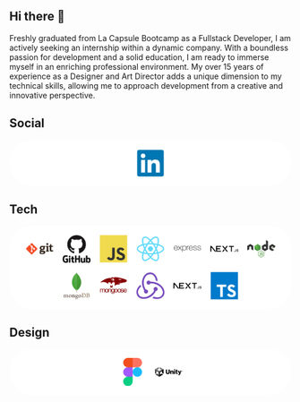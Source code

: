 ## Hi there 👋

Freshly graduated from La Capsule Bootcamp as a Fullstack Developer, I am actively seeking an internship within a dynamic company. With a boundless passion for development and a solid education, I am ready to immerse myself in an enriching professional environment. My over 15 years of experience as a Designer and Art Director adds a unique dimension to my technical skills, allowing me to approach development from a creative and innovative perspective.

## Social

<div style="background-color: white; border-radius: 40px; padding: 16px; display: flex; justify-content: center; flex-wrap: wrap; gap: 16px">
    <img href="https://linkedin.com/in/ssardella" src="./images/social/linkedin-original.svg" alt="linkedin-original.svg" width="50" height="50">
</div>

## Tech

<div style="background-color: white; border-radius: 40px; padding: 16px; display: flex; justify-content: center; flex-wrap: wrap; gap: 16px">
    <img src="./images/tech/git-original-wordmark.svg" alt="git-original-wordmark.svg" width="50" height="50">
    <img src="./images/tech/github-original-wordmark.svg" alt="github-original-wordmark.svg" width="50" height="50">
    <img src="./images/tech/javascript-original.svg" alt="javascript-original.svg" width="50" height="50">
    <img src="./images/tech/react-original.svg" alt="react-original.svg" width="50" height="50">
    <img src="./images/tech/express-original-wordmark.svg" alt="express-original-wordmark.svg" width="50" height="50">
    <img src="./images/tech/nextjs-original-wordmark.svg" alt="nextjs-original-wordmark.svg" width="50" height="50">
    <img src="./images/tech/nodejs-original-wordmark.svg" alt="nodejs-original-wordmark.svg" width="50" height="50">
    <img src="./images/tech/mongodb-original-wordmark.svg" alt="mongodb-original-wordmark.svg" width="50" height="50">
    <img src="./images/tech/mongoose-original-wordmark.svg" alt="mongoose-original-wordmark.svg" width="50" height="50">
    <img src="./images/tech/redux-original.svg" alt="redux-original.svg" width="50" height="50">
    <img src="./images/tech/nextjs-original-wordmark.svg" alt="nextjs-original-wordmark.svg" width="50" height="50">
    <img src="./images/tech/typescript-original.svg" alt="typescript-original.svg" width="50" height="50">
</div>
<!-- [![img_contact](./images/tech/git-original-wordmark.svg)]
[![img_contact](./images/tech/github-original-wordmark.svg)]
[![img_contact](./images/tech/javascript-original.svg)]
[![img_contact](./images/tech/react-original.svg)]
[![img_contact](./images/tech/express-original-wordmark.svg)]
[![img_contact](./images/tech/nextjs-original-wordmark.svg)]
[![img_contact](./images/tech/nodejs-original-wordmark.svg)]
[![img_contact](./images/tech/mongodb-original-wordmark.svg)]
[![img_contact](./images/tech/mongoose-original-wordmark.svg)]
[![img_contact](./images/tech/redux-original.svg)]
[![img_contact](./images/tech/nextjs-original-wordmark.svg)]
[![img_contact](./images/tech/typescript-original.svg)] -->

## Design

<div style="background-color: white; border-radius: 40px; padding: 16px; display: flex; justify-content: center; flex-wrap: wrap; gap: 16px">
    <img src="./images/design/figma-original.svg" alt="figma-original.svg" width="50" height="50">
    <img src="./images/design/unity-original-wordmark.svg" alt="unity-original-wordmark.svg" width="50" height="50">
</div>
<!--
**Mayrone56/Mayrone56** is a ✨ _special_ ✨ repository because its `README.md` (this file) appears on your GitHub profile.

Here are some ideas to get you started:

- 🔭 I’m currently working on ...
- 🌱 I’m currently learning ...
- 👯 I’m looking to collaborate on ...
- 🤔 I’m looking for help with ...
- 💬 Ask me about ...
- 📫 How to reach me: ...
- 😄 Pronouns: ...
- ⚡ Fun fact: ...
  -->

